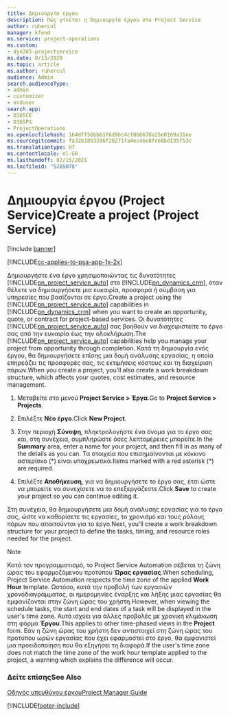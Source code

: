 ```yaml
---
title: Δημιουργία έργου
description: Πώς γίνεται η δημιουργία έργου στο Project Service
author: ruhercul
manager: kfend
ms.service: project-operations
ms.custom:
- dyn365-projectservice
ms.date: 8/13/2020
ms.topic: article
ms.author: ruhercul
audience: Admin
search.audienceType:
- admin
- customizer
- enduser
search.app:
- D365CE
- D365PS
- ProjectOperations
ms.openlocfilehash: 164dff56bb61f6d9bc4cf0b0678a25e0169a31ee
ms.sourcegitcommit: fa32b1893286f20271fa4ec4be8fc68bd135f53c
ms.translationtype: HT
ms.contentlocale: el-GR
ms.lasthandoff: 02/15/2021
ms.locfileid: "5285078"
---
```

# <a name="create-a-project-project-service"></a><span data-ttu-id="456dd-103">Δημιουργία έργου (Project Service)</span><span class="sxs-lookup"><span data-stu-id="456dd-103">Create a project (Project Service)</span></span>

[!include [banner](../includes/psa-now-project-operations.md)]

[!INCLUDE[cc-applies-to-psa-app-1x-2x](../includes/cc-applies-to-psa-app-1x-2x.md)]

<span data-ttu-id="456dd-104">Δημιουργήστε ένα έργο χρησιμοποιώντας τις δυνατότητες [!INCLUDE[pn_project_service_auto](../includes/pn-project-service-auto.md)] στο [!INCLUDE[pn_dynamics_crm](../includes/pn-dynamics-crm.md)], όταν θέλετε να δημιουργήσετε μια ευκαιρία, προσφορά ή σύμβαση για υπηρεσίες που βασίζονται σε έργο.</span><span class="sxs-lookup"><span data-stu-id="456dd-104">Create a project using the [!INCLUDE[pn_project_service_auto](../includes/pn-project-service-auto.md)] capabilities in [!INCLUDE[pn_dynamics_crm](../includes/pn-dynamics-crm.md)] when you want to create an opportunity, quote, or contract for project-based services.</span></span> <span data-ttu-id="456dd-105">Οι δυνατότητες [!INCLUDE[pn_project_service_auto](../includes/pn-project-service-auto.md)] σας βοηθούν να διαχειριστείτε το έργο σας από την ευκαιρία έως την ολοκλήρωση.</span><span class="sxs-lookup"><span data-stu-id="456dd-105">The [!INCLUDE[pn_project_service_auto](../includes/pn-project-service-auto.md)] capabilities help you manage your project from opportunity through completion.</span></span> <span data-ttu-id="456dd-106">Κατά τη δημιουργία ενός έργου, θα δημιουργήσετε επίσης μια δομή ανάλυσης εργασίας, η οποία επηρεάζει τις προσφορές σας, τις εκτιμήσεις κόστους και τη διαχείριση πόρων.</span><span class="sxs-lookup"><span data-stu-id="456dd-106">When you create a project, you’ll also create a work breakdown structure, which affects your quotes, cost estimates, and resource management.</span></span>  
  
1.  <span data-ttu-id="456dd-107">Μεταβείτε στο μενού **Project Service > Έργα**.</span><span class="sxs-lookup"><span data-stu-id="456dd-107">Go to **Project Service > Projects**.</span></span>  
  
2.  <span data-ttu-id="456dd-108">Επιλέξτε **Νέο έργο**.</span><span class="sxs-lookup"><span data-stu-id="456dd-108">Click **New Project**.</span></span>  
  
3.  <span data-ttu-id="456dd-109">Στην περιοχή **Σύνοψη**, πληκτρολογήστε ένα όνομα για το έργο σας και, στη συνέχεια, συμπληρώστε όσες λεπτομέρειες μπορείτε.</span><span class="sxs-lookup"><span data-stu-id="456dd-109">In the **Summary** area, enter a name for your project, and then fill in as many of the details as you can.</span></span> <span data-ttu-id="456dd-110">Τα στοιχεία που επισημαίνονται με κόκκινο αστερίσκο (\*) είναι υποχρεωτικά.</span><span class="sxs-lookup"><span data-stu-id="456dd-110">Items marked with a red asterisk (\*) are required.</span></span>  
  
4.  <span data-ttu-id="456dd-111">Επιλέξτε **Αποθήκευση**, για να δημιουργήσετε το έργο σας, έτσι ώστε να μπορείτε να συνεχίσετε να το επεξεργάζεστε.</span><span class="sxs-lookup"><span data-stu-id="456dd-111">Click **Save** to create your project so you can continue editing it.</span></span>  
  
<span data-ttu-id="456dd-112">Στη συνέχεια, θα δημιουργήσετε μια δομή ανάλυσης εργασίας για το έργο σας, ώστε να καθορίσετε τις εργασίες, το χρονισμό και τους ρόλους πόρων που απαιτούνται για το έργο.</span><span class="sxs-lookup"><span data-stu-id="456dd-112">Next, you’ll create a work breakdown structure for your project to define the tasks, timing, and resource roles needed for the project.</span></span>  

> [!NOTE]
> <span data-ttu-id="456dd-113">Κατά τον προγραμματισμό, το Project Service Automation σέβεται τη ζώνη ώρας του εφαρμοζόμενου προτύπου **Ώρας εργασίας**.</span><span class="sxs-lookup"><span data-stu-id="456dd-113">When scheduling, Project Service Automation respects the time zone of the applied **Work Hour** template.</span></span> <span data-ttu-id="456dd-114">Ωστόσο, κατά την προβολή των εργασιών χρονοδιαγράμματος, οι ημερομηνίες έναρξης και λήξης μιας εργασίας θα εμφανίζονται στην ζώνη ώρας του χρήστη.</span><span class="sxs-lookup"><span data-stu-id="456dd-114">However, when viewing the schedule tasks, the start and end dates of a task will be displayed in the user's time zone.</span></span> <span data-ttu-id="456dd-115">Αυτό ισχύει για άλλες προβολές με χρονική κλιμάκωση στη φόρμα **Έργου**.</span><span class="sxs-lookup"><span data-stu-id="456dd-115">This applies to other time-phased views in the **Project** form.</span></span> <span data-ttu-id="456dd-116">Εάν η ζώνη ώρας του χρήστη δεν αντιστοιχεί στη ζώνη ώρας του προτύπου ωρών εργασίας που έχει εφαρμοστεί στο έργο, θα εμφανιστεί μια προειδοποίηση που θα εξηγήσει τη διαφορά.</span><span class="sxs-lookup"><span data-stu-id="456dd-116">If the user's time zone does not match the time zone of the work hour template applied to the project, a warning which explains the difference will occur.</span></span> 
  
### <a name="see-also"></a><span data-ttu-id="456dd-117">Δείτε επίσης</span><span class="sxs-lookup"><span data-stu-id="456dd-117">See Also</span></span>  
 [<span data-ttu-id="456dd-118">Οδηγός υπευθύνου έργου</span><span class="sxs-lookup"><span data-stu-id="456dd-118">Project Manager Guide</span></span>](../psa/project-manager-guide.md)


[!INCLUDE[footer-include](../includes/footer-banner.md)]